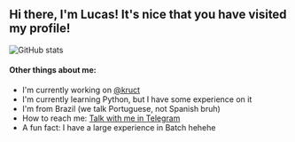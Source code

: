 ## Hi there, I'm Lucas! It's nice that you have visited my profile!
![GitHub stats](https://github-readme-stats.vercel.app/api?username=lucmsilva651&theme=synthwave&disable_animations=true&show=reviews,discussions_started&rank_icon=github&include_all_commits=true&)

#### Other things about me:
- I'm currently working on [@kruct](https://github.com/kruct)
- I'm currently learning Python, but I have some experience on it
- I'm from Brazil (we talk Portuguese, not Spanish bruh)
- How to reach me: [Talk with me in Telegram](https://t.me/lucmsilva/)
- A fun fact: I have a large experience in Batch hehehe
